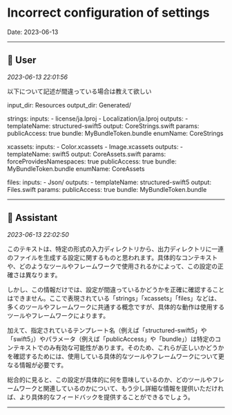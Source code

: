# Incorrect configuration of settings

Date: 2023-06-13

---

## 👤 User
*2023-06-13 22:01:56*

以下について記述が間違っている場合は教えて欲しい

input_dir: Resources
output_dir: Generated/

strings:
  inputs:
    - license/ja.lproj
    - Localization/ja.lproj
  outputs:
    - templateName: structured-swift5
      output: CoreStrings.swift
      params:
        publicAccess: true
        bundle: MyBundleToken.bundle
        enumName: CoreStrings

xcassets:
  inputs:
    - Color.xcassets
    - Image.xcassets
  outputs:
    - templateName: swift5
      output: CoreAssets.swift
      params:
        forceProvidesNamespaces: true
        publicAccess: true
        bundle: MyBundleToken.bundle
        enumName: CoreAssets

files:
  inputs:
    - Json/
  outputs:
    - templateName: structured-swift5
      output: Files.swift
      params:
        publicAccess: true
        bundle: MyBundleToken.bundle

---

## 🤖 Assistant
*2023-06-13 22:02:50*

このテキストは、特定の形式の入力ディレクトリから、出力ディレクトリに一連のファイルを生成する設定に関するものと思われます。具体的なコンテキストや、どのようなツールやフレームワークで使用されるかによって、この設定の正確さは異なります。

しかし、この情報だけでは、設定が間違っているかどうかを正確に確認することはできません。ここで表現されている「strings」「xcassets」「files」などは、多くのツールやフレームワークに共通する概念ですが、具体的な動作は使用するツールやフレームワークによります。

加えて、指定されているテンプレート名（例えば「structured-swift5」や「swift5」）やパラメータ（例えば「publicAccess」や「bundle」）は特定のコンテキストでのみ有効な可能性があります。そのため、これらが正しいかどうかを確認するためには、使用している具体的なツールやフレームワークについて更なる情報が必要です。

総合的に見ると、この設定が具体的に何を意味しているのか、どのツールやフレームワークと関連しているのかについて、もう少し詳細な情報を提供いただければ、より具体的なフィードバックを提供することができるでしょう。

---
